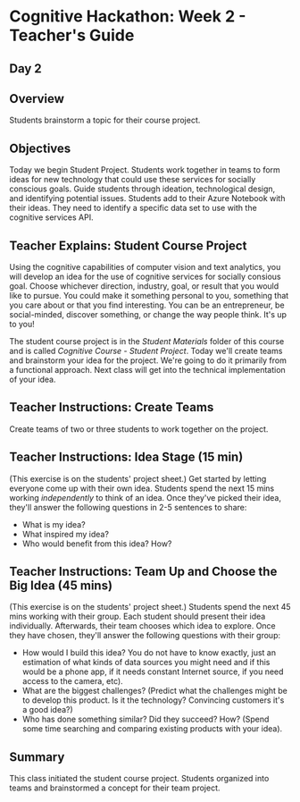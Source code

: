 # Cognitive Hackathon: Week 2 - Teacher's Guide
## Day 2

## Overview
Students brainstorm a topic for their course project.

## Objectives
Today we begin Student Project. Students work together in teams to form ideas for new technology that could use these services for socially conscious goals. Guide students through ideation, technological design, and identifying potential issues. Students add to their Azure Notebook with their ideas. They need to identify a specific data set to use with the cognitive services API.

## Teacher Explains: Student Course Project 
Using the cognitive capabilities of computer vision and text analytics, you will develop an idea for the use of cognitive services for socially consious goal. Choose whichever direction, industry, goal, or result that you would like to pursue. You could make it something personal to you, something that you care about or that you find interesting. You can be an entrepreneur, be social-minded, discover something, or change the way people think. It's up to you!

The student course project is in the *Student Materials* folder of this course and is called *Cognitive Course - Student Project*. Today we'll create teams and brainstorm your idea for the project. We're going to do it primarily from a functional approach. Next class will get into the technical implementation of your idea.

## Teacher Instructions: Create Teams
Create teams of two or three students to work together on the project.

## Teacher Instructions: Idea Stage (15 min)
(This exercise is on the students' project sheet.)
Get started by letting everyone come up with their own idea. Students spend the next 15 mins working *independently* to think of an idea. Once they've picked their idea, they'll answer the following questions in 2-5 sentences to share:
* What is my idea? 
* What inspired my idea?
* Who would benefit from this idea? How?

## Teacher Instructions: Team Up and Choose the Big Idea (45 mins)
(This exercise is on the students' project sheet.)
Students spend the next 45 mins working with their group. Each student should present their idea individually. Afterwards, their team chooses which idea to  explore. Once they have chosen, they'll answer the following questions with their group:
* How would I build this idea? You do not have to know exactly, just an estimation of what kinds of data sources you might need and if this would be a phone app, if it needs constant Internet source, if you need access to the camera, etc).
* What are the biggest challenges? (Predict what the challenges might be to develop this product. Is it the technology? Convincing customers it's a good idea?)
* Who has done something similar? Did they succeed? How? (Spend some time searching and comparing existing products with your idea).

## Summary
This class initiated the student course project. Students organized into teams and brainstormed a concept for their team project.